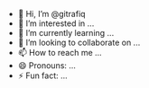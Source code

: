 - 👋 Hi, I’m @gitrafiq
- 👀 I’m interested in ...
- 🌱 I’m currently learning ...
- 💞️ I’m looking to collaborate on ...
- 📫 How to reach me ...
- 😄 Pronouns: ...
- ⚡ Fun fact: ...

<!---
gitrafiq/gitrafiq is a ✨ special ✨ repository because its `README.md` (this file) appears on your GitHub profile.
You can click the Preview link to take a look at your changes.
--->
